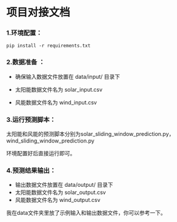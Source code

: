 # 项目对接文档

### 1.环境配置：

```
pip install -r requirements.txt
```

### 2.数据准备 ：

- 确保输入数据文件放置在 data/input/ 目录下

- 太阳能数据文件名为 solar_input.csv

- 风能数据文件名为 wind_input.csv

  

### 3.运行预测脚本：

太阳能和风能的预测脚本分别为solar_sliding_window_prediction.py，wind_sliding_window_prediction.py

环境配置好后直接运行即可。



### 4.预测结果输出：

- 输出数据文件放置在 data/output/ 目录下
- 太阳能数据文件名为 solar_output.csv
- 风能数据文件名为 wind_output.csv



我在data文件夹里放了示例输入和输出数据文件，你可以参考一下。